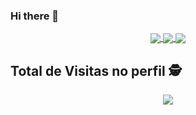 ### Hi there 👋

<!DOCTYPE html>
<html lang="pt-br">

<body>
    <p align="center">
        <a href="https://github.com/anuraghazra/github-readme-stats">
            <img align="center" src="https://github-readme-stats.vercel.app/api?username=LuizMoreira-py&show_icons=true&theme=radical" />
        </a>
        <a href="https://github.com/anuraghazra/github-readme-stats">
            <img align="center" src="https://github-readme-stats.vercel.app/api/top-langs/?username=LuizMoreira-py&layout=compact&show_icons=true&theme=radical" />
        </a>
        <a href="https://github.com/anuraghazra/github-readme-stats">
            <img align="center" src="https://github-readme-stats.vercel.app/api/wakatime?username=luizmoreirapy&theme=radical" />
        </a>
    </p>
</body>

</html>


 ## Total de Visitas no perfil :detective: <br>
 <p align="center"> 
   <img alingn="center" src="https://profile-counter.glitch.me/LuizMoreira-py/count.svg" />
 </p>

</p>

<!--
**LuizMoreira-py/LuizMoreira-py** is a ✨ _special_ ✨ repository because its `README.md` (this file) appears on your GitHub profile.


Here are some ideas to get you started:

- 🔭 I’m currently working on ...
- 🌱 I’m currently learning ...
- 👯 I’m looking to collaborate on ...
- 🤔 I’m looking for help with ...
- 💬 Ask me about ...
- 📫 How to reach me: ...
- 😄 Pronouns: ...
- ⚡ Fun fact: ...
-->
